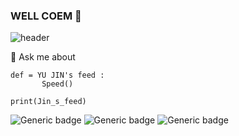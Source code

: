 ### WELL COEM 🌱
<!--

-->
![header](https://capsule-render.vercel.app/api?type=waving&color=time%Gradient&height=300&section=footer&text=Jin_s_Feed&animation=twinkling&fontColor=FFFFFF&fontSize=90)
<!--
 ![](https://mblogthumb-phinf.pstatic.net/MjAxNzAzMDlfMTU3/MDAxNDg5MDY0NDU4OTcx.P704SnBP42EYCyygT6kZyycWZhJ3xMEpJJpFKf4JISUg.Fewr10jLpjKefhoQvM-sjvGToGkwzLA9sdFCOKBPbgMg.PNG.vetline/image.png?type=w800)
-->
💬 Ask me about


```
def = YU JIN's feed :
       Speed()
         
print(Jin_s_feed)        
```


![Generic badge](https://img.shields.io/badge/JIN's-green.svg)
![Generic badge](https://img.shields.io/badge/Speed-red.svg)
![Generic badge](https://img.shields.io/badge/Feed-blue.svg)

<!--
**BAEYo/BAEYo** is a ✨ _special_ ✨ repository because its `README.md` (this file) appears on your GitHub profile.

Here are some ideas to get you started:

- 🔭 I’m currently working on ...
-  I’m currently learning ...
- 👯 I’m looking to collaborate on ...
- 🤔 I’m looking for help with ...
- 💬 Ask me about ...
- 📫 How to reach me: ...
- 😄 Pronouns: ...
- ⚡ Fun fact: ...
-->
